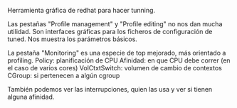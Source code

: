 Herramienta gráfica de redhat para hacer tunning.

Las pestañas "Profile management" y "Profile editing" no nos dan mucha utilidad. Son interfaces gráficas para los ficheros de configuración de tuned.
Nos muestra los parámetros básicos.

La pestaña "Monitoring" es una especie de top mejorado, más orientado a profiling.
  Policy: planificación de CPU
  Afinidad: en que CPU debe correr (en el caso de varios cores)
  VolCtxtSwitch: volumen de cambio de contextos
  CGroup: si pertenecen a algún cgroup

También podemos ver las interrupciones, quien las usa y ver si tienen alguna afinidad.

